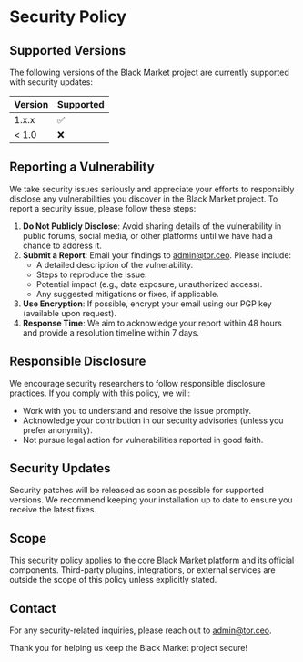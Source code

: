 # Security Policy

## Supported Versions

The following versions of the Black Market project are currently supported with security updates:

| Version | Supported          |
|---------|--------------------|
| 1.x.x   | ✅                 |
| < 1.0   | ❌                 |

## Reporting a Vulnerability

We take security issues seriously and appreciate your efforts to responsibly disclose any vulnerabilities you discover in the Black Market project. To report a security issue, please follow these steps:

1. **Do Not Publicly Disclose**: Avoid sharing details of the vulnerability in public forums, social media, or other platforms until we have had a chance to address it.
2. **Submit a Report**: Email your findings to [admin@tor.ceo](admin@tor.ceo). Please include:
   - A detailed description of the vulnerability.
   - Steps to reproduce the issue.
   - Potential impact (e.g., data exposure, unauthorized access).
   - Any suggested mitigations or fixes, if applicable.
3. **Use Encryption**: If possible, encrypt your email using our PGP key (available upon request).
4. **Response Time**: We aim to acknowledge your report within 48 hours and provide a resolution timeline within 7 days.

## Responsible Disclosure

We encourage security researchers to follow responsible disclosure practices. If you comply with this policy, we will:
- Work with you to understand and resolve the issue promptly.
- Acknowledge your contribution in our security advisories (unless you prefer anonymity).
- Not pursue legal action for vulnerabilities reported in good faith.

## Security Updates

Security patches will be released as soon as possible for supported versions. We recommend keeping your installation up to date to ensure you receive the latest fixes.

## Scope

This security policy applies to the core Black Market platform and its official components. Third-party plugins, integrations, or external services are outside the scope of this policy unless explicitly stated.

## Contact

For any security-related inquiries, please reach out to [admin@tor.ceo](admin@tor.ceo).

Thank you for helping us keep the Black Market project secure!
